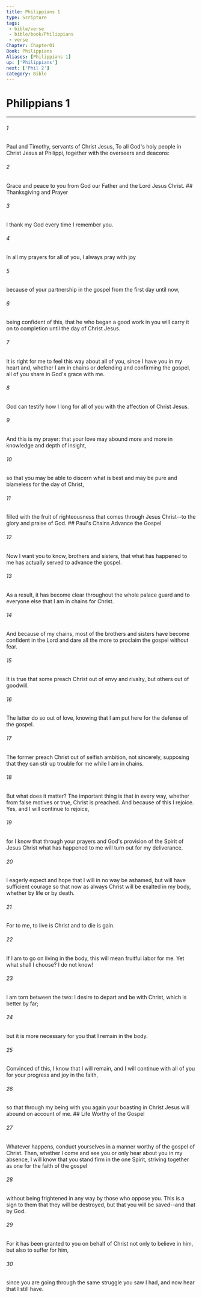 ```yaml
---
title: Philippians 1
type: Scripture
tags:
 - bible/verse
 - bible/book/Philippians
 - verse
Chapter: Chapter01
Book: Philippians
Aliases: [Philippians 1]
up: ['Philippians']
next: ['Phil 2']
category: Bible
---
```

# Philippians 1

***


###### 1 
Paul and Timothy, servants of Christ Jesus, To all God's holy people in Christ Jesus at Philippi, together with the overseers and deacons: 

###### 2 
Grace and peace to you from God our Father and the Lord Jesus Christ. ## Thanksgiving and Prayer 

###### 3 
I thank my God every time I remember you. 

###### 4 
In all my prayers for all of you, I always pray with joy 

###### 5 
because of your partnership in the gospel from the first day until now, 

###### 6 
being confident of this, that he who began a good work in you will carry it on to completion until the day of Christ Jesus. 

###### 7 
It is right for me to feel this way about all of you, since I have you in my heart and, whether I am in chains or defending and confirming the gospel, all of you share in God's grace with me. 

###### 8 
God can testify how I long for all of you with the affection of Christ Jesus. 

###### 9 
And this is my prayer: that your love may abound more and more in knowledge and depth of insight, 

###### 10 
so that you may be able to discern what is best and may be pure and blameless for the day of Christ, 

###### 11 
filled with the fruit of righteousness that comes through Jesus Christ--to the glory and praise of God. ## Paul's Chains Advance the Gospel 

###### 12 
Now I want you to know, brothers and sisters, that what has happened to me has actually served to advance the gospel. 

###### 13 
As a result, it has become clear throughout the whole palace guard and to everyone else that I am in chains for Christ. 

###### 14 
And because of my chains, most of the brothers and sisters have become confident in the Lord and dare all the more to proclaim the gospel without fear. 

###### 15 
It is true that some preach Christ out of envy and rivalry, but others out of goodwill. 

###### 16 
The latter do so out of love, knowing that I am put here for the defense of the gospel. 

###### 17 
The former preach Christ out of selfish ambition, not sincerely, supposing that they can stir up trouble for me while I am in chains. 

###### 18 
But what does it matter? The important thing is that in every way, whether from false motives or true, Christ is preached. And because of this I rejoice. Yes, and I will continue to rejoice, 

###### 19 
for I know that through your prayers and God's provision of the Spirit of Jesus Christ what has happened to me will turn out for my deliverance. 

###### 20 
I eagerly expect and hope that I will in no way be ashamed, but will have sufficient courage so that now as always Christ will be exalted in my body, whether by life or by death. 

###### 21 
For to me, to live is Christ and to die is gain. 

###### 22 
If I am to go on living in the body, this will mean fruitful labor for me. Yet what shall I choose? I do not know! 

###### 23 
I am torn between the two: I desire to depart and be with Christ, which is better by far; 

###### 24 
but it is more necessary for you that I remain in the body. 

###### 25 
Convinced of this, I know that I will remain, and I will continue with all of you for your progress and joy in the faith, 

###### 26 
so that through my being with you again your boasting in Christ Jesus will abound on account of me. ## Life Worthy of the Gospel 

###### 27 
Whatever happens, conduct yourselves in a manner worthy of the gospel of Christ. Then, whether I come and see you or only hear about you in my absence, I will know that you stand firm in the one Spirit, striving together as one for the faith of the gospel 

###### 28 
without being frightened in any way by those who oppose you. This is a sign to them that they will be destroyed, but that you will be saved--and that by God. 

###### 29 
For it has been granted to you on behalf of Christ not only to believe in him, but also to suffer for him, 

###### 30 
since you are going through the same struggle you saw I had, and now hear that I still have. 
